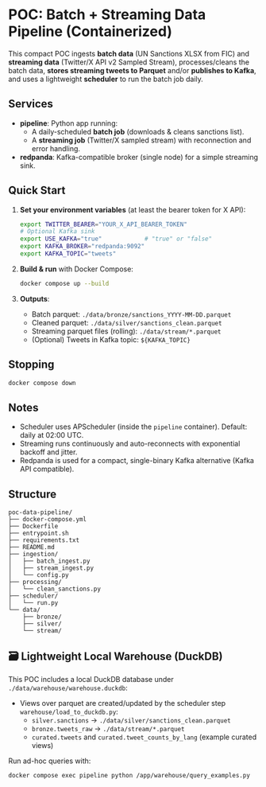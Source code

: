 # POC: Batch + Streaming Data Pipeline (Containerized)

This compact POC ingests **batch data** (UN Sanctions XLSX from FIC) and **streaming data** (Twitter/X API v2 Sampled Stream), 
processes/cleans the batch data, **stores streaming tweets to Parquet** and/or **publishes to Kafka**, 
and uses a lightweight **scheduler** to run the batch job daily.

## Services
- **pipeline**: Python app running:
  - A daily-scheduled **batch job** (downloads & cleans sanctions list).
  - A **streaming job** (Twitter/X sampled stream) with reconnection and error handling.
- **redpanda**: Kafka-compatible broker (single node) for a simple streaming sink.

## Quick Start

1. **Set your environment variables** (at least the bearer token for X API):
   ```bash
   export TWITTER_BEARER="YOUR_X_API_BEARER_TOKEN"
   # Optional Kafka sink
   export USE_KAFKA="true"            # "true" or "false"
   export KAFKA_BROKER="redpanda:9092"
   export KAFKA_TOPIC="tweets"
   ```

2. **Build & run** with Docker Compose:
   ```bash
   docker compose up --build
   ```

3. **Outputs**:
   - Batch parquet: `./data/bronze/sanctions_YYYY-MM-DD.parquet`
   - Cleaned parquet: `./data/silver/sanctions_clean.parquet`
   - Streaming parquet files (rolling): `./data/stream/*.parquet`
   - (Optional) Tweets in Kafka topic: `${KAFKA_TOPIC}`

## Stopping
```bash
docker compose down
```

## Notes
- Scheduler uses APScheduler (inside the `pipeline` container). Default: daily at 02:00 UTC.
- Streaming runs continuously and auto-reconnects with exponential backoff and jitter.
- Redpanda is used for a compact, single-binary Kafka alternative (Kafka API compatible).

## Structure
```
poc-data-pipeline/
├── docker-compose.yml
├── Dockerfile
├── entrypoint.sh
├── requirements.txt
├── README.md
├── ingestion/
│   ├── batch_ingest.py
│   ├── stream_ingest.py
│   └── config.py
├── processing/
│   └── clean_sanctions.py
├── scheduler/
│   └── run.py
└── data/
    ├── bronze/
    ├── silver/
    └── stream/
```


## 🗃️ Lightweight Local Warehouse (DuckDB)
This POC includes a local DuckDB database under `./data/warehouse/warehouse.duckdb`:

- Views over parquet are created/updated by the scheduler step `warehouse/load_to_duckdb.py`:
  - `silver.sanctions` → `./data/silver/sanctions_clean.parquet`
  - `bronze.tweets_raw` → `./data/stream/*.parquet`
  - `curated.tweets` and `curated.tweet_counts_by_lang` (example curated views)

Run ad-hoc queries with:
```bash
docker compose exec pipeline python /app/warehouse/query_examples.py
```
